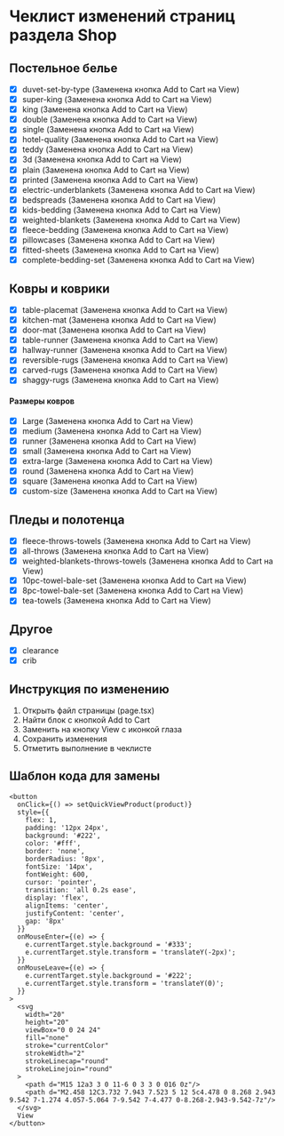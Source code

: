 # Чеклист изменений страниц раздела Shop

## Постельное белье
- [x] duvet-set-by-type (Заменена кнопка Add to Cart на View)
- [x] super-king (Заменена кнопка Add to Cart на View)
- [x] king (Заменена кнопка Add to Cart на View)
- [x] double (Заменена кнопка Add to Cart на View)
- [x] single (Заменена кнопка Add to Cart на View)
- [x] hotel-quality (Заменена кнопка Add to Cart на View)
- [x] teddy (Заменена кнопка Add to Cart на View)
- [x] 3d (Заменена кнопка Add to Cart на View)
- [x] plain (Заменена кнопка Add to Cart на View)
- [x] printed (Заменена кнопка Add to Cart на View)
- [x] electric-underblankets (Заменена кнопка Add to Cart на View)
- [x] bedspreads (Заменена кнопка Add to Cart на View)
- [x] kids-bedding (Заменена кнопка Add to Cart на View)
- [x] weighted-blankets (Заменена кнопка Add to Cart на View)
- [x] fleece-bedding (Заменена кнопка Add to Cart на View)
- [x] pillowcases (Заменена кнопка Add to Cart на View)
- [x] fitted-sheets (Заменена кнопка Add to Cart на View)
- [x] complete-bedding-set (Заменена кнопка Add to Cart на View)

## Ковры и коврики
- [x] table-placemat (Заменена кнопка Add to Cart на View)
- [x] kitchen-mat (Заменена кнопка Add to Cart на View)
- [x] door-mat (Заменена кнопка Add to Cart на View)
- [x] table-runner (Заменена кнопка Add to Cart на View)
- [x] hallway-runner (Заменена кнопка Add to Cart на View)
- [x] reversible-rugs (Заменена кнопка Add to Cart на View)
- [x] carved-rugs (Заменена кнопка Add to Cart на View)
- [x] shaggy-rugs (Заменена кнопка Add to Cart на View)

#### Размеры ковров
- [x] Large (Заменена кнопка Add to Cart на View)
- [x] medium (Заменена кнопка Add to Cart на View)
- [x] runner (Заменена кнопка Add to Cart на View)
- [x] small (Заменена кнопка Add to Cart на View)
- [x] extra-large (Заменена кнопка Add to Cart на View)
- [x] round (Заменена кнопка Add to Cart на View)
- [x] square (Заменена кнопка Add to Cart на View)
- [x] custom-size (Заменена кнопка Add to Cart на View)

## Пледы и полотенца
- [x] fleece-throws-towels (Заменена кнопка Add to Cart на View)
- [x] all-throws (Заменена кнопка Add to Cart на View)
- [x] weighted-blankets-throws-towels (Заменена кнопка Add to Cart на View)
- [x] 10pc-towel-bale-set (Заменена кнопка Add to Cart на View)
- [x] 8pc-towel-bale-set (Заменена кнопка Add to Cart на View)
- [x] tea-towels (Заменена кнопка Add to Cart на View)

## Другое
- [x] clearance
- [x] crib

## Инструкция по изменению
1. Открыть файл страницы (page.tsx)
2. Найти блок с кнопкой Add to Cart
3. Заменить на кнопку View с иконкой глаза
4. Сохранить изменения
5. Отметить выполнение в чеклисте

## Шаблон кода для замены
```tsx
<button
  onClick={() => setQuickViewProduct(product)}
  style={{
    flex: 1,
    padding: '12px 24px',
    background: '#222',
    color: '#fff',
    border: 'none',
    borderRadius: '8px',
    fontSize: '14px',
    fontWeight: 600,
    cursor: 'pointer',
    transition: 'all 0.2s ease',
    display: 'flex',
    alignItems: 'center',
    justifyContent: 'center',
    gap: '8px'
  }}
  onMouseEnter={(e) => {
    e.currentTarget.style.background = '#333';
    e.currentTarget.style.transform = 'translateY(-2px)';
  }}
  onMouseLeave={(e) => {
    e.currentTarget.style.background = '#222';
    e.currentTarget.style.transform = 'translateY(0)';
  }}
>
  <svg
    width="20"
    height="20"
    viewBox="0 0 24 24"
    fill="none"
    stroke="currentColor"
    strokeWidth="2"
    strokeLinecap="round"
    strokeLinejoin="round"
  >
    <path d="M15 12a3 3 0 11-6 0 3 3 0 016 0z"/>
    <path d="M2.458 12C3.732 7.943 7.523 5 12 5c4.478 0 8.268 2.943 9.542 7-1.274 4.057-5.064 7-9.542 7-4.477 0-8.268-2.943-9.542-7z"/>
  </svg>
  View
</button>
``` 